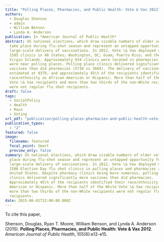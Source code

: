 ```yaml
---
title: "Polling Places, Pharmacies, and Public Health: Vote & Vax 2012"
authors:
  - Douglas Shenson
  - admin
  - William Benson
  - Lynda A. Anderson
publication: In *American Journal of Public Health*
abstract: US national elections, which draw sizable numbers of older voters,
  take place during flu-shot season and represent an untapped opportunity for
  large-scale delivery of vaccinations. In 2012, Vote \& Vax deployed a total of
  1585 clinics in 48 states; Washington, DC; Guam; Puerto Rico; and the US
  Virgin Islands. Approximately 934 clinics were located in pharmacies, and 651
  were near polling places. Polling place clinics delivered significantly more
  vaccines than did pharmacies (5710 vs 3669). The delivery of vaccines was
  estimated at 9379, and approximately 45\% of the recipients identified their
  race/ethnicity as African American or Hispanic. More than half of the White
  Vote \& Vax recipients and more than two thirds of the non-White recipients
  were not regular flu shot recipients.
draft: false
tags:
  - SocialPolicy
  - Health
  - Race
  - Voting
url_pdf: "publication/polling-places-pharmacies-and-public-health-vote-vax-2012/shemooben15.pdf"
publication_types:
  - "2"
featured: false
image:
  filename: featured
  focal_point: Smart
  preview_only: false
summary: US national elections, which draw sizable numbers of older voters, take
  place during flu-shot season and represent an untapped opportunity for
  large-scale delivery of vaccinations. In 2012, Vote \& Vax deployed more than
  1500 Election Day flu shot clinics in polling places and pharmacies across the
  United States. Despite pharmacy clinics being more numerous, polling place
  clinics delivered significantly more vaccines than did pharmacies.
  Approximately 45\% of the recipients identified their race/ethnicity as African
  American or Hispanic. More than half of the White Vote \& Vax recipients and
  more than two thirds of the non-White recipients were not regular flu shot
  recipients.
date: 2015-06-01T12:00:00.000Z
---
```

To cite this paper, 

Shenson, Douglas, Ryan T. Moore, William Benson, and Lynda A. Anderson (2015). **Polling Places, Pharmacies, and Public Health: Vote \& Vax 2012**. *American Journal of Public Health*, 105(6):e12-e15.
